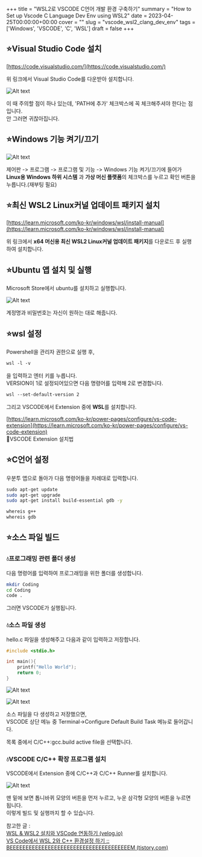 +++
title = "WSL2로 VSCODE C언어 개발 환경 구축하기"
summary = "How to Set up Vscode C Language Dev Env using WSL2"
date = 2023-04-25T00:00:00+00:00
cover = ""
slug = "vscode_wsl2_clang_dev_env"
tags = ['Windows', 'VSCODE', 'C', 'WSL']
draft = false
+++
## ⭐Visual Studio Code 설치

[https://code.visualstudio.com/](https://code.visualstudio.com/)

위 링크에서 Visual Studio Code를 다운받아 설치합니다.

![Alt text](/../../images/2023/2023-04-25_1_wsl2_vscode_c/1.png)

이 때 주의할 점이 하나 있는데, 'PATH에 추가' 체크박스에 꼭 체크해주셔야 한다는 점입니다.  
안 그러면 귀찮아집니다.

## ⭐Windows 기능 켜기/끄기

![Alt text](/../../images/2023/2023-04-25_1_wsl2_vscode_c/2.png)

제어판 -> 프로그램 -> 프로그램 및 기능 -> Windows 기능 켜기/끄기에 들어가 **Linux용 Windows 하위 시스템** 과 **가상 머신 플랫폼**의 체크박스를 누르고 확인 버튼을 누릅니다.(재부팅 필요)

## ⭐최신 WSL2 Linux커널 업데이트 패키지 설치

[https://learn.microsoft.com/ko-kr/windows/wsl/install-manual](https://learn.microsoft.com/ko-kr/windows/wsl/install-manual)

위 링크에서 **x64 머신용 최신 WSL2 Linux커널 업데이트 패키지**를 다운로드 후 실행하여 설치합니다.


## ⭐Ubuntu 앱 설치 및 실행

Microsoft Store에서 ubuntu를 설치하고 실행합니다.

![Alt text](/../../images/2023/2023-04-25_1_wsl2_vscode_c/3.png)

계정명과 비밀번호는 자신이 원하는 대로 해줍니다.


## ⭐wsl 설정

Powershell을 관리자 권한으로 실행 후,  

```bash
wsl -l -v
```

을 입력하고 엔터 키를 누릅니다.  
VERSION이 1로 설정되어있으면 다음 명령어를 입력해 2로 변경합니다.  

```bash
wsl --set-default-version 2
```

그리고 VSCODE에서 Extension 중에 **WSL**를 설치합니다.  

[https://learn.microsoft.com/ko-kr/power-pages/configure/vs-code-extension](https://learn.microsoft.com/ko-kr/power-pages/configure/vs-code-extension)  
🔼VSCODE Extension 설치법

## ⭐C언어 설정

우분투 앱으로 돌아가 다음 명령어들을 차례대로 입력합니다.  

```bash
sudo apt-get update  
sudo apt-get upgrade
sudo apt-get install build-essential gdb -y

whereis g++
whereis gdb 
```

## ⭐소스 파일 빌드

### 💧프로그래밍 관련 폴더 생성

다음 명령어를 입력하여 프로그래밍을 위한 폴더를 생성합니다.  

```bash
mkdir Coding
cd Coding
code .
```

그러면 VSCODE가 실행됩니다.

### 💧소스 파일 생성

hello.c 파일을 생성해주고 다음과 같이 입력하고 저장합니다.

```c
#include <stdio.h>

int main(){
    printf("Hello World");
    return 0;
}
```

![Alt text](/../../images/2023/2023-04-25_1_wsl2_vscode_c/4.png)  

![Alt text](/../../images/2023/2023-04-25_1_wsl2_vscode_c/5.png)  

소스 파일을 다 생성하고 저장했으면,  
VSCODE 상단 메뉴 중 Terminal->Configure Default Build Task 메뉴로 들어갑니다.  

목록 중에서 C/C++:gcc.build active file을 선택합니다.  

### 💧VSCODE C/C++ 확장 프로그램 설치

VSCODE에서 Extension 중에 C/C++과 C/C++ Runner를 설치합니다.  

![Alt text](/../../images/2023/2023-04-25_1_wsl2_vscode_c/6.png)

맨 밑에 보면 톱니바퀴 모양의 버튼을 먼저 누르고, 누운 삼각형 모양의 버튼을 누르면 됩니다.  
이렇게 빌드 및 실행까지 할 수 있습니다.


참고한 글 :   
[WSL & WSL2 설치와 VSCode 연동하기 (velog.io)](https://velog.io/@gidskql6671/WSL-WSL2-%EC%84%A4%EC%B9%98-VSCode-%EC%97%B0%EB%8F%99)  
[VS Code에서 WSL 2와 C++ 환경설정 하기 :: BEEEEEEEEEEEEEEEEEEEEEEEEEEEEEEEEEEEEEEM (tistory.com)](https://skyqnaqna.tistory.com/entry/VS-Code%EC%97%90%EC%84%9C-WSL-2%EC%99%80-C-%EC%82%AC%EC%9A%A9%ED%95%98%EA%B8%B0)